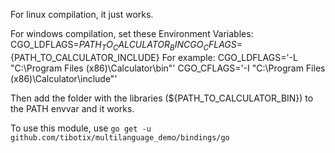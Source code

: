 

For linux compilation, it just works.

For windows compilation, set these Environment Variables:
CGO_LDFLAGS=${PATH_TO_CALCULATOR_BIN}
CGO_CFLAGS=${PATH_TO_CALCULATOR_INCLUDE}
For example:
CGO_LDFLAGS='-L "C:\\Program Files (x86)\\Calculator\\bin"'
CGO_CFLAGS='-I "C:\\Program Files (x86)\\Calculator\\include"'

Then add the folder with the libraries (${PATH_TO_CALCULATOR_BIN}) to the PATH envvar and it works.


To use this module, use `go get -u github.com/tibotix/multilanguage_demo/bindings/go`